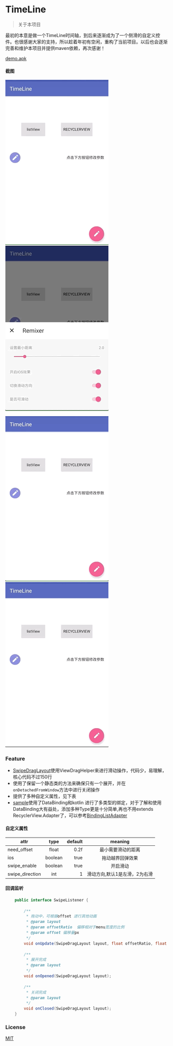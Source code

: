 # TimeLine
> 关于本项目

最初的本意是做一个TimeLine时间轴，到后来逐渐成为了一个侧滑的自定义控件。也很感谢大家的支持，所以趁着年初有空闲，重构了当前项目。以后也会逐渐完善和维护本项目并提供maven依赖，再次感谢！

[demo.apk](apk/timeline.apk)

#### 截图

![](screenshot/feature.gif)					![](screenshot/modify.gif)

![](screenshot/recyclerview.gif)					![](screenshot/listview.gif)





### Feature

- [SwipeDragLayout](https://github.com/vienan/TimeLine/blob/master/swipelayout/src/main/java/com/ditclear/swipelayout/SwipeDragLayout.java)使用ViewDragHelper来进行滑动操作，代码少，易理解，核心代码不过150行
- 使用了保留一个静态类的方法来确保只有一个展开，并在`onDetachedFromWindow`方法中进行关闭操作
- 提供了多种自定义属性，见下表
- [sample](https://github.com/ditclear/SwipeLayout/blob/8d5cfdce76249150b3c37c72cd0a600138fe00d8/app/src/main/java/vienan/app/expandableswipelistview/RecyclerActivity.java)使用了DataBinding和kotlin 进行了多类型的绑定，对于了解和使用DataBinding大有益处，添加多种Type更是十分简单,再也不用extends RecyclerView.Adapter了，可以参考[BindingListAdapter](https://github.com/ditclear/BindingListAdapter)


#### 自定义属性

| attr            |  type   | default |     meaning      |
| --------------- | :-----: | ------: | :--------------: |
| need_offset     |  float  |    0.2f |    最小需要滑动的距离     |
| ios             | boolean |    true |     拖动越界回弹效果     |
| swipe_enable    | boolean |    true |       开启滑动       |
| swipe_direction |   int   |       1 | 滑动方向,默认1是左滑，2为右滑 |


#### 回调监听

```java
    public interface SwipeListener {

        /**
         * 拖动中，可根据offset 进行其他动画
         * @param layout
         * @param offsetRatio  偏移相对于menu宽度的比例
         * @param offset 偏移量px
         */
        void onUpdate(SwipeDragLayout layout, float offsetRatio, float offset);

        /**
         * 展开完成
         * @param layout
         */
        void onOpened(SwipeDragLayout layout);

        /**
         * 关闭完成
         * @param layout
         */
        void onClosed(SwipeDragLayout layout);
    }
```

### License

[MIT](LICENSE.txt)


